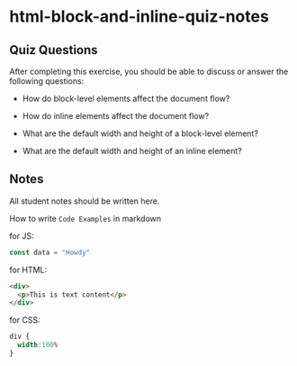 # html-block-and-inline-quiz-notes

## Quiz Questions

After completing this exercise, you should be able to discuss or answer the following questions:

- How do block-level elements affect the document flow?

- How do inline elements affect the document flow?

- What are the default width and height of a block-level element?

- What are the default width and height of an inline element?

## Notes

All student notes should be written here.


How to write `Code Examples` in markdown

for JS:
```javascript
const data = "Howdy"
```

for HTML:
```html
<div>
  <p>This is text content</p>
</div>
```

for CSS:
```css
div {
  width:100%
}
```
